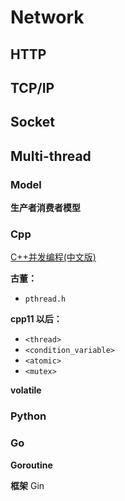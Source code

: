 # Network

## HTTP

## TCP/IP

## Socket

## Multi-thread
### Model
__生产者消费者模型__

### Cpp

[C++并发编程(中文版)](https://www.gitbook.com/book/chenxiaowei/cpp_concurrency_in_action/details)

__古董：__
+ `pthread.h`

__cpp11 以后：__
+ `<thread>`
+ `<condition_variable>`
+ `<atomic>`
+ `<mutex>`

__volatile__


### Python

### Go
__Goroutine__

__框架__
Gin
